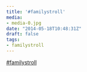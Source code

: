 ```yaml
---
title: '#familystroll'
media:
- media-0.jpg
date: "2014-05-18T10:48:31Z"
draft: false
tags:
- familystroll
---
```

[#familystroll](/tags/familystroll)
